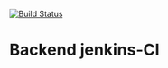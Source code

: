 [![Build Status](http://ec2-18-234-81-249.compute-1.amazonaws.com/buildStatus/icon?job=battleboat-ci)](http://ec2-18-234-81-249.compute-1.amazonaws.com/job/battleboat-ci/)

# Backend jenkins-CI

